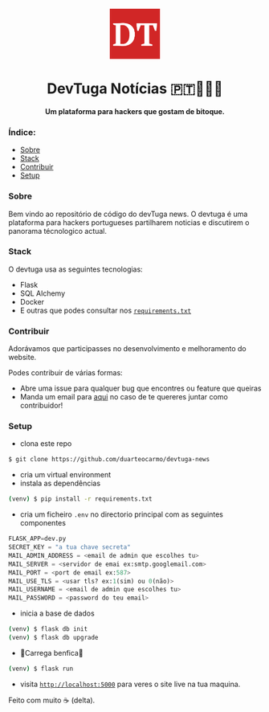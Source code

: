 <div align="center">
  <br>
  <a href="https://devtuga.herokuapp.com"><img
    alt="DEV"
    src="app/static/Banner.png"
    width=100px
  /></a>
  <h1>DevTuga Notícias 🇵🇹👨🏻‍💻</h1>
  <strong>Um plataforma para hackers que gostam de bitoque.</strong>
</div>

### Índice:

- [Sobre](#sobre)
- [Stack](#stack)
- [Contribuir](#contribuir)
- [Setup](#setup)


### Sobre
Bem vindo ao repositório de código do devTuga news. O devtuga é uma plataforma para hackers portugueses partilharem noticias e discutirem o panorama técnologico actual. 


### Stack
O devtuga usa as seguintes tecnologias: 

- Flask 
- SQL Alchemy
- Docker
- E outras que podes consultar nos [`requirements.txt`](https://github.com/duarteocarmo/devtuga-news/blob/master/requirements.txt)


### Contribuir
Adorávamos que participasses no desenvolvimento e melhoramento do website. 

Podes contribuir de várias formas: 

- Abre uma issue para qualquer bug que encontres ou feature que queiras
- Manda um email para [aqui](mailto:devtuga.2018@gmail.com) no caso de te quereres juntar como contribuidor!

### Setup

- clona este repo

```bash
$ git clone https://github.com/duarteocarmo/devtuga-news
```

- cria um virtual environment
- instala as dependências

```bash
(venv) $ pip install -r requirements.txt
```

- cria um ficheiro `.env` no directorio principal com as seguintes componentes

```python
FLASK_APP=dev.py
SECRET_KEY = "a tua chave secreta"
MAIL_ADMIN_ADDRESS = <email de admin que escolhes tu>
MAIL_SERVER = <servidor de emai ex:smtp.googlemail.com>
MAIL_PORT = <port de email ex:587>
MAIL_USE_TLS = <usar tls? ex:1(sim) ou 0(não)>
MAIL_USERNAME = <email de admin que escolhes tu>
MAIL_PASSWORD = <password do teu email>
```

- inicia a base de dados

```bash
(venv) $ flask db init
(venv) $ flask db upgrade
```

- 🎉Carrega benfica🎉

```bash
(venv) $ flask run
```

- visita [`http://localhost:5000`](http://localhost:5000) para veres o site live na tua maquina.


Feito com muito ☕️ (delta).


